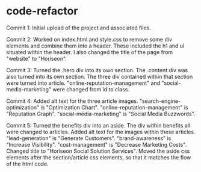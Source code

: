 # code-refactor

Commit 1:
Initial upload of the project and associated files.

Commit 2:
Worked on index.html and style.css to remove some div elements and combine them into a header. These included the h1 and ul situated within the header. I also changed the title of the page from "website" to "Horiseon".

Commit 3: 
Turned the .hero div into its own section. The .content div was also turned into its own section. The three div contained within that section were turned into article. "online-reputation-management" and "social-media-marketing" were changed from id to class.

Commit 4:
Added alt text for the three article images. "search-engine-optimization" is "Optimization Chart". "online-reputation-management" is "Reputation Graph". "social-media-marketing" is "Social Media Buzzwords".

Commit 5:
Turned the benefits div into an aside. The div within benefits all were changed to articles. Added alt text for the images within these articles. "lead-generation" is "Generate Customers". "brand-awareness" is "Increase Visibility". "cost-management" is "Decrease Marketing Costs". Changed title to "Horiseon Social Solution Services". Moved the aside css elements after the section/article css elements, so that it matches the flow of the html code.